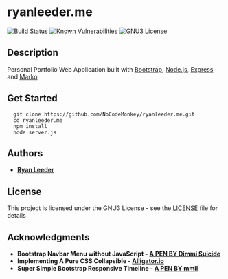 # ryanleeder.me

[![Build Status][travis-image]][travis-url]
[![Known Vulnerabilities][snyk-image]][snyk-url]
[![GNU3 License](https://img.shields.io/github/license/sjtu-ai-go/libgoboard.svg)](https://github.com/sjtu-ai-go/libgoboard/blob/master/LICENSE)

## Description
Personal Portfolio Web Application built with [Bootstrap](https://getbootstrap.com), [Node.js](https://nodejs.org), [Express](https://expressjs.com) and [Marko](https://markojs.com)

## Get Started

```
  git clone https://github.com/NoCodeMonkey/ryanleeder.me.git
  cd ryanleeder.me
  npm install
  node server.js
```

## Authors

* **[Ryan Leeder](mailto:ryanleeder@gmail.com)** 

## License

This project is licensed under the GNU3 License - see the [LICENSE](LICENSE) file for details

## Acknowledgments

* **Bootstrap Navbar Menu without JavaScript - [A PEN BY Dimmi Suicide](https://codepen.io/Dimmi/pen/dpEKpP)**
* **Implementing A Pure CSS Collapsible - [Alligator.io](https://alligator.io/css/collapsible/)**
* **Super Simple Bootstrap Responsive Timeline - [A PEN BY mmil](https://codepen.io/mmil/pen/lxvhu)** 

[travis-image]: https://img.shields.io/travis/NoCodeMonkey/ryanleeder.me/master.svg
[travis-url]: https://travis-ci.org/NoCodeMonkey/ryanleeder.me
[snyk-image]: https://snyk.io/test/github/NoCodeMonkey/ryanleeder.me/badge.svg
[snyk-url]: https://snyk.io/test/github/NoCodeMonkey/ryanleeder.me
